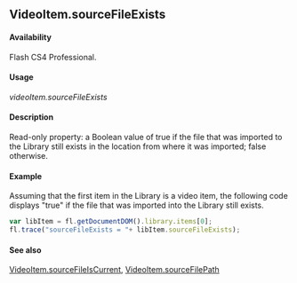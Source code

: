 ## VideoItem.sourceFileExists

#### Availability

Flash CS4 Professional.

#### Usage

*videoItem.sourceFileExists*

#### Description

Read-only property: a Boolean value of true if the file that was imported to the Library still exists in the location from where it was imported; false otherwise.

#### Example

Assuming that the first item in the Library is a video item, the following code displays "true" if the file that was imported into the Library still exists.

```javascript
var libItem = fl.getDocumentDOM().library.items[0];
fl.trace("sourceFileExists = "+ libItem.sourceFileExists);
```

#### See also

[VideoItem.sourceFileIsCurrent](../VideoItem_object/VideoItem4.md), [VideoItem.sourceFilePath](../VideoItem_object/VideoItem5.md)
